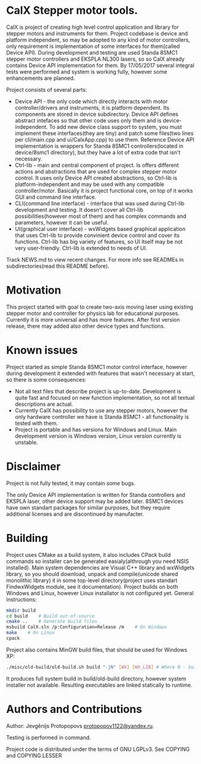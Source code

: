 CalX Stepper motor tools.
===================

CalX is project of creating high level control application and library for stepper motors and instruments for them. Project codebase is device and platform independent, so may be adopted to any kind of motor controllers, only requirement is implementation of some interfaces for them(called Device API). During development and testing are used Standa 8SMC1 stepper motor controllers and EKSPLA NL300 lasers, so so CalX already contains Device API implementation for them. By 17/05/2017 several integral tests were performed and system is working fully, however some enhancements are planned.

Project consists of several parts:
* Device API - the only code which directly interacts with motor controller/drivers and instruments, it is platform dependent. Its components are stored in device subdirectory. Device API defines abstract intefaces so that other code uses only them and is device-independent. To add new device class support to system, you must implement these interfaces(they are tiny) and patch some files(two lines per cli/main.cpp and ui/CalxApp.cpp) to use them. Reference Device API implementation is wrappers for Standa 8SMC1 controllers(located in device/8smc1 directory), but they have a lot of extra code that isn't necessary.
* Ctrl-lib - main and central component of project. Is offers different actions and abstractions that are used for complex stepper motor control. It uses only Device API created abstractions, so Ctrl-lib is platform-independent and may be used with any compatible controller/motor. Basically it is project functional core, on top of it works GUI and command line interface.
* CLI(command line interface) - interface that was used during Ctrl-lib development and testing. It doesn't cover all Ctrl-lib possibilities(however most of them) and has complex commands and parameters, however it can be useful.
* UI(graphical user interface) - wxWidgets based graphical application that uses Ctrl-lib to provide convinient device control and cover its functions. Ctrl-lib has big variety of features, so UI itself may be not very user-friendly. Ctrl-lib is extended to needs of UI.

Track NEWS.md to view recent changes.
For more info see READMEs in subdirectories(read this README before).


Motivation
===================
This project started with goal to create two-axis moving laser using existing stepper motor and controller for physics lab for educational purposes. Currently it is more universal and has more features. After first version release, there may added also other device types and functions.

Known issues
===================
Project started as simple Standa 8SMC1 motor control interface, however during development it extended with features that wasn't necessary at start, so there is some consequences:
* Not all text files that describe project is up-to-date. Development is quite fast and focused on new function implementation, so not all textual descriptions are actual.
* Currently CalX has possibility to use any stepper motors, however the only hardware controller we have is Standa 8SMC1 - all functionality is tested with them.
* Project is portable and has versions for Windows and Linux. Main development version is Windows version, Linux version currently is unstable.

Disclaimer
===================
Project is not fully tested, it may contain some bugs.

The only Device API implementation is written for Standa controllers and EKSPLA laser, other device support may be added later. 8SMC1 devices have own standart packages for similar purposes, but they require additional licenses and are discontinued by manufacter.

Building
===================
Project uses CMake as a build system, it also includes CPack build commands so installer can be generated easialy(althrough you need NSIS installed). Main system dependencies are Visual C++ library and wxWidgets library, so you should download, unpack and compile(unicode shared monolithic library) it in some top-level directory(project uses standart FindwxWidgets module, see it documentation). Project builds on both Windows and Linux, however Linux installator is not configured yet. General instructions:
```bash
mkdir build
cd build	# Build out-of-source
cmake ..	# Generate build files
msbuild CalX.sln /p:Configuration=Release /m	# On Windows
make	# On Linux
cpack
```
Project also contains MinGW build files, that should be used for Windows XP:
```bash
./misc/old-build/old-build.sh build "-jN" [WX] [WX_LIB] # Where N - build process count, WX - path to wxWidgets, WX_LIB - path to wxWidgets unicode release monolithic dynamic library relatively to WX.
```
It produces full system build in build/old-build directory, however system installer not available. Resulting executables are linked statically to runtime.

Authors and Contributions
===================
Author: Jevgēnijs Protopopovs <protopopov1122@yandex.ru>.

Testing is performed in command.

Project code is distributed under the terms of GNU LGPLv3. See COPYING and COPYING.LESSER
